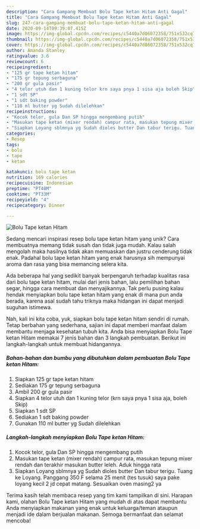 ```yaml
---
description: "Cara Gampang Membuat Bolu Tape ketan Hitam Anti Gagal"
title: "Cara Gampang Membuat Bolu Tape ketan Hitam Anti Gagal"
slug: 247-cara-gampang-membuat-bolu-tape-ketan-hitam-anti-gagal
date: 2020-09-14T09:39:07.415Z
image: https://img-global.cpcdn.com/recipes/c5440a7d06072358/751x532cq70/bolu-tape-ketan-hitam-foto-resep-utama.jpg
thumbnail: https://img-global.cpcdn.com/recipes/c5440a7d06072358/751x532cq70/bolu-tape-ketan-hitam-foto-resep-utama.jpg
cover: https://img-global.cpcdn.com/recipes/c5440a7d06072358/751x532cq70/bolu-tape-ketan-hitam-foto-resep-utama.jpg
author: Amanda Stanley
ratingvalue: 3.6
reviewcount: 6
recipeingredient:
- "125 gr tape ketan hitam"
- "175 gr tepung serbaguna"
- "200 gr gula pasir"
- "4 telor utuh dan 1 kuning telor krn saya pnya 1 sisa aja boleh Skip"
- "1 sdt SP"
- "1 sdt baking powder"
- "110 ml butter yg Sudah dilelehkan"
recipeinstructions:
- "Kocok telor, gula Dan SP hingga mengembang putih"
- "Masukan tape ketan (mixer rendah) campur rata, masukan tepung mixer rendah dan terakhir masukan butter leleh. Aduk hingga rata"
- "Siapkan Loyang sblmnya yg Sudah dioles butter Dan tabur terigu. Tuang ke Loyang. Panggang 350 F selama 25 menit (tes tusuk) saya pake loyang kecil 2 jd cepat matang. Sesuaikan oven masing2 ya"
categories:
- Resep
tags:
- bolu
- tape
- ketan

katakunci: bolu tape ketan 
nutrition: 169 calories
recipecuisine: Indonesian
preptime: "PT40M"
cooktime: "PT33M"
recipeyield: "4"
recipecategory: Dinner

---
```



![Bolu Tape ketan Hitam](https://img-global.cpcdn.com/recipes/c5440a7d06072358/751x532cq70/bolu-tape-ketan-hitam-foto-resep-utama.jpg)

Sedang mencari inspirasi resep bolu tape ketan hitam yang unik? Cara membuatnya memang tidak susah dan tidak juga mudah. Kalau salah mengolah maka hasilnya tidak akan memuaskan dan justru cenderung tidak enak. Padahal bolu tape ketan hitam yang enak harusnya sih mempunyai aroma dan rasa yang bisa memancing selera kita.

Ada beberapa hal yang sedikit banyak berpengaruh terhadap kualitas rasa dari bolu tape ketan hitam, mulai dari jenis bahan, lalu pemilihan bahan segar, hingga cara membuat dan menyajikannya. Tak perlu pusing kalau hendak menyiapkan bolu tape ketan hitam yang enak di mana pun anda berada, karena asal sudah tahu triknya maka hidangan ini dapat menjadi suguhan istimewa.




Nah, kali ini kita coba, yuk, siapkan bolu tape ketan hitam sendiri di rumah. Tetap berbahan yang sederhana, sajian ini dapat memberi manfaat dalam membantu menjaga kesehatan tubuh kita. Anda bisa menyiapkan Bolu Tape ketan Hitam memakai 7 jenis bahan dan 3 langkah pembuatan. Berikut ini langkah-langkah untuk membuat hidangannya.

<!--inarticleads1-->

##### Bahan-bahan dan bumbu yang dibutuhkan dalam pembuatan Bolu Tape ketan Hitam:

1. Siapkan 125 gr tape ketan hitam
1. Sediakan 175 gr tepung serbaguna
1. Ambil 200 gr gula pasir
1. Siapkan 4 telor utuh dan 1 kuning telor (krn saya pnya 1 sisa aja, boleh Skip)
1. Siapkan 1 sdt SP
1. Sediakan 1 sdt baking powder
1. Gunakan 110 ml butter yg Sudah dilelehkan




<!--inarticleads2-->

##### Langkah-langkah menyiapkan Bolu Tape ketan Hitam:

1. Kocok telor, gula Dan SP hingga mengembang putih
1. Masukan tape ketan (mixer rendah) campur rata, masukan tepung mixer rendah dan terakhir masukan butter leleh. Aduk hingga rata
1. Siapkan Loyang sblmnya yg Sudah dioles butter Dan tabur terigu. Tuang ke Loyang. Panggang 350 F selama 25 menit (tes tusuk) saya pake loyang kecil 2 jd cepat matang. Sesuaikan oven masing2 ya




Terima kasih telah membaca resep yang tim kami tampilkan di sini. Harapan kami, olahan Bolu Tape ketan Hitam yang mudah di atas dapat membantu Anda menyiapkan makanan yang enak untuk keluarga/teman ataupun menjadi ide dalam berjualan makanan. Semoga bermanfaat dan selamat mencoba!
